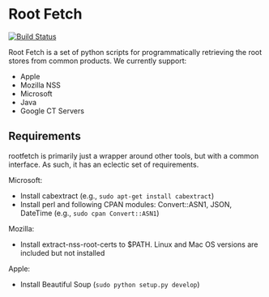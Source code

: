 Root Fetch
==========

[![Build Status](https://travis-ci.org/zmap/rootfetch.svg?branch=master)](https://travis-ci.org/zmap/rootfetch)

Root Fetch is a set of python scripts for programmatically retrieving the 
root stores from common products. We currently support:

  - Apple
  - Mozilla NSS
  - Microsoft
  - Java
  - Google CT Servers

Requirements
------------

rootfetch is primarily just a wrapper around other tools, but with a common 
interface. As such, it has an eclectic set of requirements.

Microsoft:

 - Install cabextract (e.g., `sudo apt-get install cabextract`)
 - Install perl and following CPAN modules: Convert::ASN1, JSON, DateTime (e.g., `sudo cpan Convert::ASN1`)

Mozilla:

 - Install extract-nss-root-certs to $PATH. Linux and Mac OS versions are included but not installed

Apple:

 - Install Beautiful Soup (`sudo python setup.py develop`)

